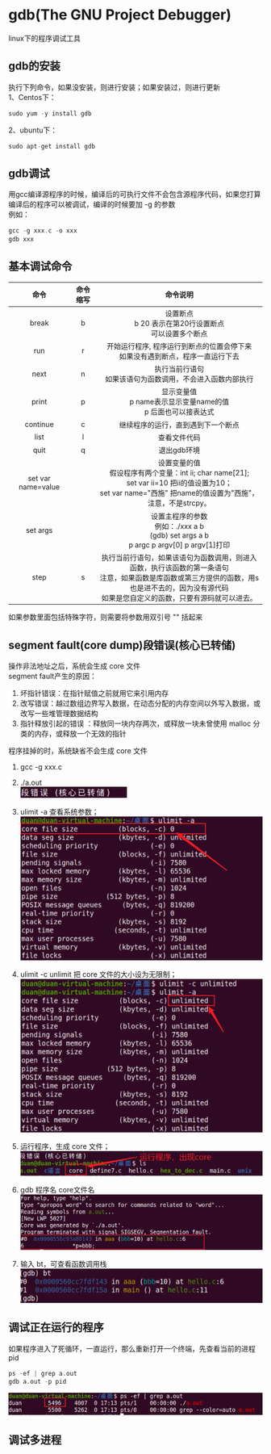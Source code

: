 # gdb(The GNU Project Debugger)
linux下的程序调试工具
## gdb的安装
执行下列命令，如果没安装，则进行安装；如果安装过，则进行更新  
1、Centos下：
```c
sudo yum -y install gdb
```
2、ubuntu下：
```c
sudo apt-get install gdb
```

## gdb调试
用gcc编译源程序的时候，编译后的可执行文件不会包含源程序代码，如果您打算编译后的程序可以被调试，编译的时候要加 -g 的参数  
例如：
```c
gcc -g xxx.c -o xxx
gdb xxx
```

## 基本调试命令

命令 | 命令缩写 | 命令说明
:-: | :-: | :-:
break | b | 设置断点<br>b 20 表示在第20行设置断点<br>可以设置多个断点
run | r | 开始运行程序, 程序运行到断点的位置会停下来<br>如果没有遇到断点，程序一直运行下去
next | n | 执行当前行语句<br>如果该语句为函数调用，不会进入函数内部执行
print | p | 显示变量值<br>p name表示显示变量name的值<br>p 后面也可以接表达式
continue | c | 继续程序的运行，直到遇到下一个断点
list | l | 查看文件代码
quit | q | 退出gdb环境
set var name=value |  | 设置变量的值<br>假设程序有两个变量：int ii; char name[21];<br>set var ii=10 把ii的值设置为10；<br>set var name="西施" 把name的值设置为"西施"，注意，不是strcpy。
set args |  | 设置主程序的参数<br>例如：./xxx a b<br>(gdb) set args a b<br>p argc p argv[0] p argv[1]打印
step | s | 	执行当前行语句，如果该语句为函数调用，则进入函数，执行该函数的第一条语句<br>注意，如果函数是库函数或第三方提供的函数，用s也是进不去的，因为没有源代码<br>如果是您自定义的函数，只要有源码就可以进去。

如果参数里面包括特殊字符，则需要将参数用双引号 "" 括起来

## segment fault(core dump)段错误(核心已转储)

操作非法地址之后，系统会生成 core 文件  
segment fault产生的原因：  
1. 坏指针错误：在指针赋值之前就用它来引用内存
2. 改写错误：越过数组边界写入数据，在动态分配的内存空间以外写入数据，或改写一些堆管理数据结构
3. 指针释放引起的错误 ：释放同一块内存两次，或释放一块未曾使用 malloc 分类的内存，或释放一个无效的指针

程序挂掉的时，系统缺省不会生成 core 文件  
1) gcc -g xxx.c  
2) ./a.out  
![](image/段错误.png)

3) ulimit -a 查看系统参数；  
![](image/ulimit-a.png)

4) ulimit -c unlimit 把 core 文件的大小设为无限制；  
![](image/修改core文件大小.png)

5) 运行程序，生成 core 文件；  
![](image/core.png)

6) gdb 程序名 core文件名  
![](image/调试.png)

7) 输入 bt，可查看函数调用栈  
![](image/函数调用栈.png)

## 调试正在运行的程序
如果程序进入了死循环，一直运行，那么重新打开一个终端，先查看当前的进程pid
```c
ps -ef | grep a.out
gdb a.out -p pid
```
![](image/pid.png)

## 调试多进程
